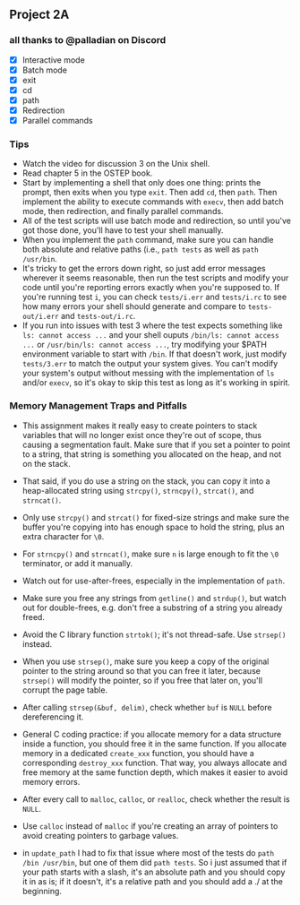 ## Project 2A
### all thanks to @palladian on Discord
- [x] Interactive mode
- [x] Batch mode
- [x] exit
- [x] cd
- [x] path
- [x] Redirection
- [x] Parallel commands

### Tips
* Watch the video for discussion 3 on the Unix shell.
* Read chapter 5 in the OSTEP book.
* Start by implementing a shell that only does one thing: prints the prompt, then exits when you type `exit`. Then add `cd`, then `path`. Then implement the ability to execute commands with `execv`, then add batch mode, then redirection, and finally parallel commands.
* All of the test scripts will use batch mode and redirection, so until you've got those done, you'll have to test your shell manually.
* When you implement the `path` command, make sure you can handle both absolute and relative paths (i.e., `path tests` as well as `path /usr/bin`.
* It's tricky to get the errors down right, so just add error messages wherever it seems reasonable, then run the test scripts and modify your code until you're reporting errors exactly when you're supposed to. If you're running test `i`, you can check `tests/i.err` and `tests/i.rc` to see how many errors your shell should generate and compare to `tests-out/i.err` and `tests-out/i.rc`.
* If you run into issues with test 3 where the test expects something like `ls: cannot access ...` and your shell ouputs `/bin/ls: cannot access ...` or `/usr/bin/ls: cannot access ...`, try modifying your $PATH environment variable to start with `/bin`. If that doesn't work, just modify `tests/3.err` to match the output your system gives. You can't modify your system's output without messing with the implementation of `ls` and/or `execv`, so it's okay to skip this test as long as it's working in spirit.

### Memory Management Traps and Pitfalls
* This assignment makes it really easy to create pointers to stack variables that will no longer exist once they're out of scope, thus causing a segmentation fault. Make sure that if you set a pointer to point to a string, that string is something you allocated on the heap, and not on the stack.

* That said, if you do use a string on the stack, you can copy it into a heap-allocated string using `strcpy()`, `strncpy()`, `strcat()`, and `strncat()`.

* Only use `strcpy()` and `strcat()` for fixed-size strings and make sure the buffer you're copying into has enough space to hold the string, plus an extra character for `\0`.

* For `strncpy()` and `strncat()`, make sure `n` is large enough to fit the `\0` terminator, or add it manually.

* Watch out for use-after-frees, especially in the implementation of `path`.

* Make sure you free any strings from `getline()` and `strdup()`, but watch out for double-frees, e.g. don't free a substring of a string you already freed.

* Avoid the C library function `strtok()`; it's not thread-safe. Use `strsep()` instead.

* When you use `strsep()`, make sure you keep a copy of the original pointer to the string around so that you can free it later, because `strsep()` will modify the pointer, so if you free that later on, you'll corrupt the page table.

* After calling `strsep(&buf, delim)`, check whether `buf` is `NULL` before dereferencing it.
* General C coding practice: if you allocate memory for a data structure inside a function, you should free it in the same function. If you allocate memory in a dedicated `create_xxx` function, you should have a corresponding `destroy_xxx` function. That way, you always allocate and free memory at the same function depth, which makes it easier to avoid memory errors.
* After every call to `malloc`, `calloc`, or `realloc`, check whether the result is `NULL`.
* Use `calloc` instead of `malloc` if you're creating an array of pointers to avoid creating pointers to garbage values.
* in `update_path` I had to fix that issue where most of the tests do `path /bin /usr/bin`, but one of them did `path tests`. So i just assumed that if your path starts with a slash, it's an absolute path and you should copy it in as is; if it doesn't, it's a relative path and you should add a ./ at the beginning.
